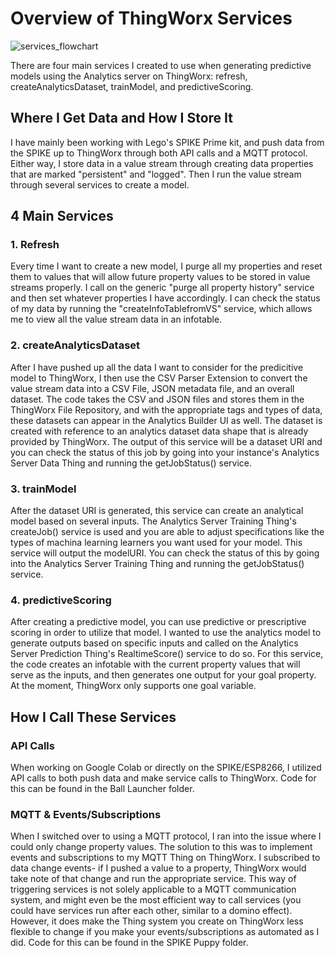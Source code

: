 # Overview of ThingWorx Services 
![services_flowchart](https://user-images.githubusercontent.com/49819466/128407966-ecd0203b-5cc9-4526-a695-d3d93114c313.jpg)

There are four main services I created to use when generating predictive models using the Analytics server on ThingWorx: refresh, createAnalyticsDataset, trainModel, and predictiveScoring.

## Where I Get Data and How I Store It 
I have mainly been working with Lego's SPIKE Prime kit, and push data from the SPIKE up to ThingWorx through both API calls and a MQTT protocol. Either way, I store data in a value stream through creating data properties that are marked "persistent" and "logged". Then I run the value stream through several services to create a model. 

## 4 Main Services 

### 1. Refresh
Every time I want to create a new model, I purge all my properties and reset them to values that will allow future property values to be stored in value streams properly. I call on the generic "purge all property history" service and then set whatever properties I have accordingly. I can check the status of my data by running the "createInfoTablefromVS" service, which allows me to view all the value stream data in an infotable. 

### 2. createAnalyticsDataset
After I have pushed up all the data I want to consider for the predicitive model to ThingWorx, I then use the CSV Parser Extension to convert the value stream data into a CSV File, JSON metadata file, and an overall dataset. The code takes the CSV and JSON files and stores them in the ThingWorx File Repository, and with the appropriate tags and types of data, these datasets can appear in the Analytics Builder UI as well. The dataset is created with reference to an analytics dataset data shape that is already provided by ThingWorx. The output of this service will be a dataset URI and you can check the status of this job by going into your instance's Analytics Server Data Thing and running the getJobStatus() service. 

### 3. trainModel 
After the dataset URI is generated, this service can create an analytical model based on several inputs. The Analytics Server Training Thing's createJob() service is used and you are able to adjust specifications like the types of machina learning learners you want used for your model. This service will output the modelURI. You can check the status of this by going into the Analytics Server Training Thing and running the getJobStatus() service. 

### 4. predictiveScoring
After creating a predictive model, you can use predictive or prescriptive scoring in order to utilize that model. I wanted to use the analytics model to generate outputs based on specific inputs and called on the Analytics Server Prediction Thing's RealtimeScore() service to do so. For this service, the code creates an infotable with the current property values that will serve as the inputs, and then generates one output for your goal property. At the moment, ThingWorx only supports one goal variable. 

## How I Call These Services 

### API Calls 
When working on Google Colab or directly on the SPIKE/ESP8266, I utilized API calls to both push data and make service calls to ThingWorx. Code for this can be found in the Ball Launcher folder. 

### MQTT & Events/Subscriptions 
When I switched over to using a MQTT protocol, I ran into the issue where I could only change property values. The solution to this was to implement events and subscriptions to my MQTT Thing on ThingWorx. I subscribed to data change events- if I pushed a value to a property, ThingWorx would take note of that change and run the appropriate service. This way of triggering services is not solely applicable to a MQTT communication system, and might even be the most efficient way to call services (you could have services run after each other, similar to a domino effect). However, it does make the Thing system you create on ThingWorx less flexible to change if you make your events/subscriptions as automated as I did. Code for this can be found in the SPIKE Puppy folder.
